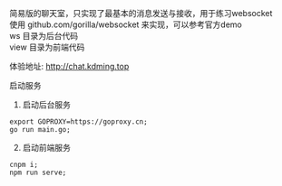 简易版的聊天室，只实现了最基本的消息发送与接收，用于练习websocket  
使用 github.com/gorilla/websocket 来实现，可以参考官方demo  
ws 目录为后台代码  
view 目录为前端代码  

体验地址: http://chat.kdming.top  

启动服务
1. 启动后台服务  
```shell
export GOPROXY=https://goproxy.cn;
go run main.go;
```
2. 启动前端服务
```shell
cnpm i;
npm run serve;
```

